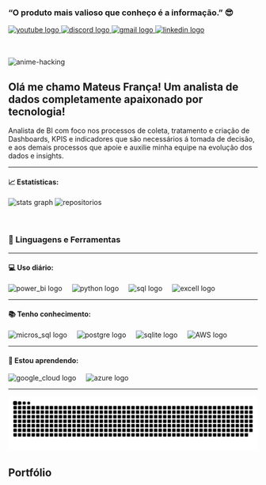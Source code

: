 <h3>“O produto mais valioso que conheço é a informação.” 😎 </h3>
<div align="left">
  <a href="https://www.youtube.com/@lobodominiindice4099" target="_blank">
    <img src="https://img.shields.io/static/v1?message=Youtube&logo=youtube&label=&color=FF0000&logoColor=white&labelColor=&style=for-the-badge" height="22" alt="youtube logo"  />
  </a>
  <a href="https://discord.com/channels/rasta_dados" target="_blank">
    <img src="https://img.shields.io/static/v1?message=Discord&logo=discord&label=&color=7289DA&logoColor=white&labelColor=&style=for-the-badge" height="22" alt="discord logo"  />
  </a>
  <a href="https://mail.google.com/mail/u/2/?ogbl#inbox?compose=CllgCJZZxwlCclvMBjMmGltwjChvrXncgBfpRJcbCtqFxQmKBrDvHGPLLRggzNPbGqLjSvfpddV" target="_blank">
    <img src="https://img.shields.io/static/v1?message=Gmail&logo=gmail&label=&color=D14836&logoColor=white&labelColor=&style=for-the-badge" height="22" alt="gmail logo"  />
  </a>
  <a href="https://www.linkedin.com/in/mateus-fran%C3%A7a-de-vasconcelos-775b57113/" target="_blank">
    <img src="https://img.shields.io/static/v1?message=LinkedIn&logo=linkedin&label=&color=0077B5&logoColor=white&labelColor=&style=for-the-badge" height="22" alt="linkedin logo"  />
  </a>
</div>
<br>
<br>

![anime-hacking](https://github.com/user-attachments/assets/a4059763-f625-403f-b9aa-f703fb0a5756)

<h2 align="left">Olá me chamo Mateus França! Um analista de dados completamente apaixonado por tecnologia!</h2>
Analista de BI com foco nos processos de coleta, tratamento e criação de Dashboards, KPIS e indicadores que são necessários á tomada de decisão, e aos demais processos que apoie e auxilie minha equipe na evolução dos dados e insights.
<hr>

<h4>📈 Estatísticas:</h4>

<div display:flex align="left">
<img src="https://github-readme-stats.vercel.app/api/?username=RastaDados&show_icons=true&title_color=fff&icon_color=79ff97&text_color=9f9f9f&bg_color=151515" height="140" alt="stats graph" /> 

<img src="https://github-readme-stats.vercel.app/api/top-langs/?username=RastaDados&exclude_repo=github-readme-stats,anuraghazra.github.io&theme=dark" height="140" alt="repositorios" />
</div>

<br>
<br>

<h3 align="left"> 🚀 Linguagens e Ferramentas</h3>
<hr>
<h4>💻 Uso diário:</h4>
<div align="left">
  <img src="https://img.shields.io/badge/PowerBI-F2C811?style=for-the-badge&logo=Power%20BI&logoColor=white" height="22" alt="power_bi logo"  />
  <img width="12" />
  <img src="https://img.shields.io/badge/Python-3776AB?style=for-the-badge&logo=python&logoColor=white" height="22" alt="python logo"  />
  <img width="12" />
  <img src="https://img.shields.io/badge/MySQL-00000F?style=for-the-badge&logo=mysql&logoColor=white" height="22" alt="sql logo"  />
  <img width="12" />
  <img src="https://img.shields.io/badge/Microsoft_Excel-217346?style=for-the-badge&logo=microsoft-excel&logoColor=white" height="22" alt="excell logo"  />
  <img width="12" />
<hr>
<h4>📚 Tenho conhecimento:</h4>
<img src="https://img.shields.io/badge/Microsoft_SQL_Server-CC2927?style=for-the-badge&logo=microsoft-sql-server&logoColor=white" height="22" alt="micros_sql logo"  />
<img width="12" />
<img src="https://img.shields.io/badge/PostgreSQL-316192?style=for-the-badge&logo=postgresql&logoColor=white" height="22" alt="postgre logo"  />
<img width="12" />
<img src="https://img.shields.io/badge/SQLite-07405E?style=for-the-badge&logo=sqlite&logoColor=white" height="22" alt="sqlite logo"  />
<img width="12" />
<img src="https://img.shields.io/badge/Amazon_AWS-232F3E?style=for-the-badge&logo=amazon-aws&logoColor=white" height="22" alt="AWS logo"  />
<img width="12" />
<hr>
<h4>🌱 Estou aprendendo:</h4>
<img src="https://img.shields.io/badge/Google_Cloud-4285F4?style=for-the-badge&logo=google-cloud&logoColor=white" height="22" alt="google_cloud logo"  />
<img width="12" />
<img src="https://img.shields.io/badge/Microsoft_Azure-0089D6?style=for-the-badge&logo=microsoft-azure&logoColor=white" height="22" alt="azure logo"  />
<img width="12" />
<hr>  

<img src="https://raw.githubusercontent.com/platane/snk/output/github-contribution-grid-snake.svg" alt="Cobrinha" />

<h2 align="left">Portfólio</h2>


 

  
</div>
